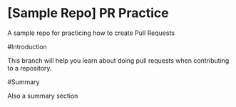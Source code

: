 # [Sample Repo] PR Practice
A sample repo for practicing how to create Pull Requests

#Introduction

This branch will help you learn about doing pull requests when contributing to a repository.

#Summary

Also a summary section
